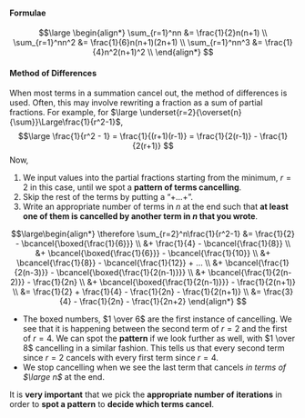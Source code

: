 #### Formulae
$$\large
\begin{align*}
\sum_{r=1}^nn &= \frac{1}{2}n(n+1) \\
\sum_{r=1}^nn^2 &= \frac{1}{6}n(n+1)(2n+1) \\
\sum_{r=1}^nn^3 &= \frac{1}{4}n^2(n+1)^2 \\
\end{align*}
$$
#### Method of Differences
When most terms in a summation cancel out, the method of differences is used. Often, this may involve rewriting a fraction as a sum of partial fractions. For example, for $\large \underset{r=2}{\overset{n}{\sum}}\Large\frac{1}{r^2-1}$,
$$\large
\frac{1}{r^2 - 1} = \frac{1}{(r+1)(r-1)} = \frac{1}{2(r-1)} - \frac{1}{2(r+1)}
$$
Now,
1. We input values into the partial fractions starting from the minimum, $r=2$ in this case, until we spot a **pattern of terms cancelling**.
2. Skip the rest of the terms by putting a “$+ … +$”.
3. Write an appropriate number of terms in $n$ at the end such that **at least one of them is cancelled by another term in $n$ that you wrote**.

$$\large\begin{align*}
\therefore \sum_{r=2}^n\frac{1}{r^2-1} &= \frac{1}{2} - \bcancel{\boxed{\frac{1}{6}}}
\\ &+ \frac{1}{4} - \bcancel{\frac{1}{8}}
\\ &+ \bcancel{\boxed{\frac{1}{6}}} - \bcancel{\frac{1}{10}}
\\ &+ \bcancel{\frac{1}{8}} - \bcancel{\frac{1}{12}} + …
\\ &+ \bcancel{\frac{1}{2(n-3)}} - \bcancel{\boxed{\frac{1}{2(n-1)}}}
\\ &+ \bcancel{\frac{1}{2(n-2)}} - \frac{1}{2n}
\\ &+ \bcancel{\boxed{\frac{1}{2(n-1)}}} - \frac{1}{2(n+1)}
\\ &= \frac{1}{2} + \frac{1}{4} - \frac{1}{2n} - \frac{1}{2(n+1)}
\\ &= \frac{3}{4} - \frac{1}{2n} - \frac{1}{2n+2}
\end{align*} 
$$
- The boxed numbers, $1 \over 6$ are the first instance of cancelling. We see that it is happening between the second term of $r=2$ and the first of $r=4$. We can spot the **pattern** if we look further as well, with $1 \over 8$ cancelling in a similar fashion. This tells us that every second term since $r=2$ cancels with every first term since $r=4$.
- We stop cancelling when we see the last term that cancels *in terms of $\large n$* at the end.

It is **very important** that we pick the **appropriate number of iterations** in order to **spot a pattern** to **decide which terms cancel**.


